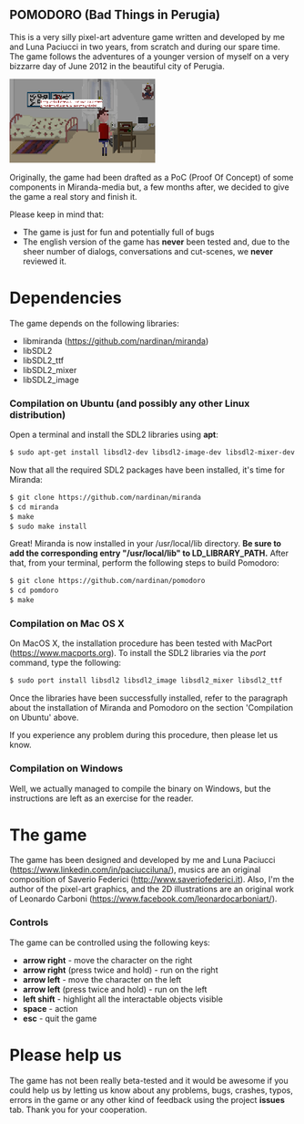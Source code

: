 POMODORO (Bad Things in Perugia)
-------------------------
This is a very silly pixel-art adventure game written and developed by me and Luna Paciucci in two years, from scratch and during our spare time. The game follows the adventures of a younger version of myself on a very bizzarre day of June 2012 in the beautiful city of Perugia.

![alt text](demo_intro.gif)

Originally, the game had been drafted as a PoC (Proof Of Concept) of some components in Miranda-media but, a few months after, we decided to give the game a real story and finish it.

Please keep in mind that:
 * The game is just for fun and potentially full of bugs
 * The english version of the game has **never** been tested and, due to the sheer number of dialogs, conversations and cut-scenes, we **never** reviewed it.

# Dependencies
The game depends on the following libraries:
 * libmiranda (https://github.com/nardinan/miranda)
 * libSDL2
 * libSDL2_ttf
 * libSDL2_mixer
 * libSDL2_image

### Compilation on Ubuntu (and possibly any other Linux distribution)

Open a terminal and install the SDL2 libraries using **apt**:
```bash
$ sudo apt-get install libsdl2-dev libsdl2-image-dev libsdl2-mixer-dev libsdl2-ttf-dev
```

Now that all the required SDL2 packages have been installed, it's time for Miranda:
```bash
$ git clone https://github.com/nardinan/miranda
$ cd miranda
$ make
$ sudo make install
```
Great! Miranda is now installed in your /usr/local/lib directory. **Be sure to add the corresponding entry "/usr/local/lib" to LD_LIBRARY_PATH.** After that, from your terminal, perform the following steps to build Pomodoro:
```bash
$ git clone https://github.com/nardinan/pomodoro
$ cd pomdoro
$ make
```

### Compilation on Mac OS X

On MacOS X, the installation procedure has been tested with MacPort (https://www.macports.org). To install the SDL2 libraries via the *port* command, type the following:
```bash
$ sudo port install libsdl2 libsdl2_image libsdl2_mixer libsdl2_ttf
```
Once the libraries have been successfully installed, refer to the paragraph about the installation of Miranda and Pomodoro on the section 'Compilation on Ubuntu' above.

If you experience any problem during this procedure, then please let us know.

### Compilation on Windows

Well, we actually managed to compile the binary on Windows, but the instructions are left as an exercise for the reader.

# The game

The game has been designed and developed by me and Luna Paciucci (https://www.linkedin.com/in/paciucciluna/), musics are an original composition of Saverio Federici (http://www.saveriofederici.it). Also, I'm the author of the pixel-art graphics, and the 2D illustrations are an original work of Leonardo Carboni (https://www.facebook.com/leonardocarboniart/).

### Controls
The game can be controlled using the following keys:
* **arrow right** - move the character on the right
* **arrow right** (press twice and hold) - run on the right
* **arrow left** - move the character on the left
* **arrow left** (press twice and hold) - run on the left
* **left shift** - highlight all the interactable objects visible
* **space** - action
* **esc** - quit the game

# Please help us

The game has not been really beta-tested and it would be awesome if you could help us by letting us know about any problems, bugs, crashes, typos, errors in the game or any other kind of feedback using the project **issues** tab.
Thank you for your cooperation.


